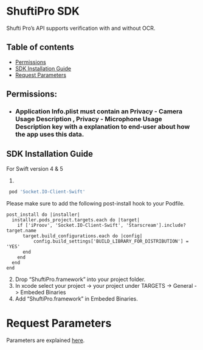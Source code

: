 # ShuftiPro SDK

Shufti Pro’s API supports verification with and without OCR. 
## Table of contents

* [Permissions](#permissions)
* [SDK Installation Guide](#sdk-installation-guide)
* [Request Parameters](#request-parameters)



## Permissions:
* ### Application Info.plist must contain an **Privacy - Camera Usage Description** , **Privacy - Microphone Usage Description** key with a explanation to end-user about how the app uses this data.

## SDK Installation Guide
   
 For Swift version 4 & 5

1. 
```sh
 pod 'Socket.IO-Client-Swift'
```
Please make sure to add the following post-install hook to your Podfile.

```
post_install do |installer|
  installer.pods_project.targets.each do |target|
    if ['iProov', 'Socket.IO-Client-Swift', 'Starscream'].include? target.name
      target.build_configurations.each do |config|
          config.build_settings['BUILD_LIBRARY_FOR_DISTRIBUTION'] = 'YES'
      end
    end
  end
end
```

2. Drop “ShuftiPro.framework” into your project folder.
2.  In xcode select your project -> your project under TARGETS -> General -> Embeded Binaries
3.  Add “ShuftiPro.framework” in Embeded Binaries.

# Request Parameters
Parameters are explained [here](https://github.com/shuftipro/iOS-SDK#auth-keys).